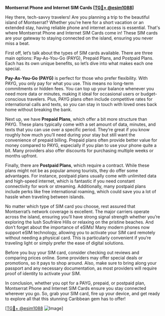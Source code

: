 **Montserrat Phone and Internet SIM Cards [[TG💪+ @esim1088](https://t.me/s/esim1088)]**

Hey there, tech-savvy travelers! Are you planning a trip to the beautiful island of Montserrat? Whether you're here for a short vacation or an extended stay, having reliable phone and internet access is essential. That's where Montserrat Phone and Internet SIM Cards come in! These SIM cards are your gateway to staying connected on the island, ensuring you never miss a beat.

First off, let’s talk about the types of SIM cards available. There are three main options: Pay-As-You-Go (PAYG), Prepaid Plans, and Postpaid Plans. Each has its own unique benefits, so let’s dive into what makes each one special.

**Pay-As-You-Go (PAYG)** is perfect for those who prefer flexibility. With PAYG, you only pay for what you use. This means no long-term commitments or hidden fees. You can top up your balance whenever you need more data or minutes, making it ideal for occasional users or budget-conscious travelers. Plus, PAYG plans often include competitive rates for international calls and texts, so you can stay in touch with loved ones back home without breaking the bank.

Next up, we have **Prepaid Plans**, which offer a bit more structure than PAYG. These plans typically come with a set amount of data, minutes, and texts that you can use over a specific period. They’re great if you know roughly how much you’ll need during your stay but still want the convenience of prepaid billing. Prepaid plans often provide better value for money compared to PAYG, especially if you plan to use your phone quite a bit. Many providers also offer discounts for purchasing multiple weeks or months upfront.

Finally, there are **Postpaid Plans**, which require a contract. While these plans might not be as popular among tourists, they do offer some advantages. For instance, postpaid plans usually come with unlimited data and high-speed internet, which is fantastic if you need constant connectivity for work or streaming. Additionally, many postpaid plans include perks like free international roaming, which could save you a lot of hassle when traveling between islands.

No matter which type of SIM card you choose, rest assured that Montserrat’s network coverage is excellent. The major carriers operate across the island, ensuring you’ll have strong signal strength whether you’re exploring the lush Soufrière Hills or relaxing on the pristine beaches. And don’t forget about the importance of eSIMs! Many modern phones now support eSIM technology, allowing you to activate your SIM card remotely without needing a physical card. This is particularly convenient if you’re traveling light or simply prefer the ease of digital solutions.

Before you buy your SIM card, consider checking out reviews and comparing prices online. Some providers may offer special deals or promotions, so it pays to shop around. Also, make sure to bring along your passport and any necessary documentation, as most providers will require proof of identity to activate your SIM.

In conclusion, whether you opt for a PAYG, prepaid, or postpaid plan, Montserrat Phone and Internet SIM Cards ensure you stay connected wherever you go. So, grab your SIM card, fire up your device, and get ready to explore all that this stunning Caribbean gem has to offer!

[[TG💪+ @esim1088](https://t.me/s/esim1088) ![Image](https://i.postimg.cc/Y0z9fWf4/image.png)]
